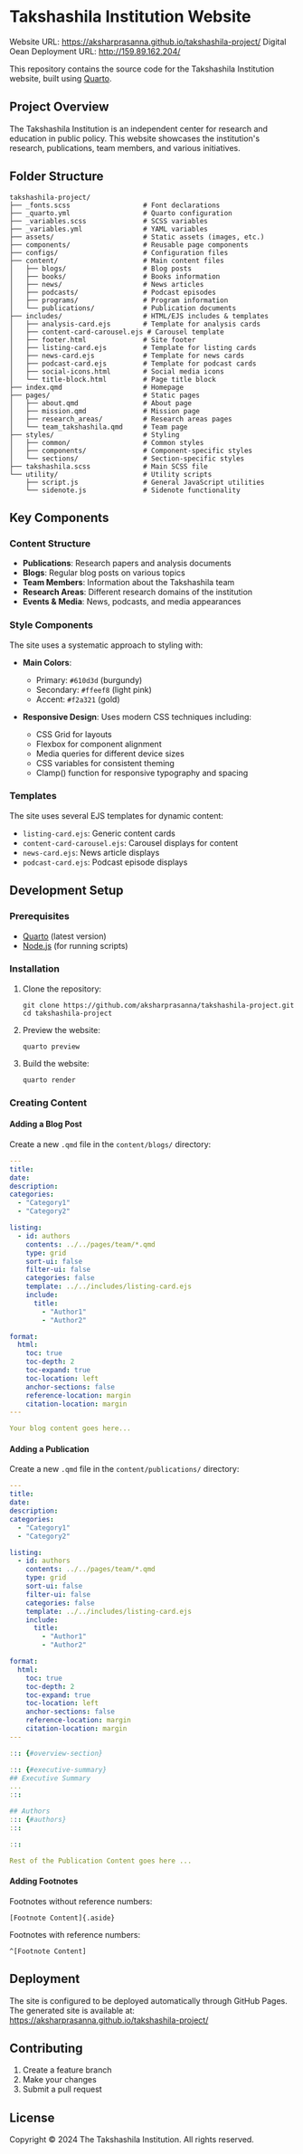 # Takshashila Institution Website

Website URL: https://aksharprasanna.github.io/takshashila-project/
Digital Oean Deployment URL: http://159.89.162.204/

This repository contains the source code for the Takshashila Institution website, built using [Quarto](https://quarto.org/).

## Project Overview

The Takshashila Institution is an independent center for research and education in public policy. This website showcases the institution's research, publications, team members, and various initiatives.

## Folder Structure

```
takshashila-project/
├── _fonts.scss                  # Font declarations
├── _quarto.yml                  # Quarto configuration
├── _variables.scss              # SCSS variables
├── _variables.yml               # YAML variables
├── assets/                      # Static assets (images, etc.)
├── components/                  # Reusable page components
├── configs/                     # Configuration files
├── content/                     # Main content files
│   ├── blogs/                   # Blog posts
│   ├── books/                   # Books information
│   ├── news/                    # News articles
│   ├── podcasts/                # Podcast episodes
│   ├── programs/                # Program information
│   └── publications/            # Publication documents
├── includes/                    # HTML/EJS includes & templates
│   ├── analysis-card.ejs        # Template for analysis cards
│   ├── content-card-carousel.ejs # Carousel template
│   ├── footer.html              # Site footer
│   ├── listing-card.ejs         # Template for listing cards
│   ├── news-card.ejs            # Template for news cards
│   ├── podcast-card.ejs         # Template for podcast cards
│   ├── social-icons.html        # Social media icons
│   └── title-block.html         # Page title block
├── index.qmd                    # Homepage
├── pages/                       # Static pages
│   ├── about.qmd                # About page
│   ├── mission.qmd              # Mission page
│   ├── research_areas/          # Research areas pages
│   └── team_takshashila.qmd     # Team page
├── styles/                      # Styling
│   ├── common/                  # Common styles
│   ├── components/              # Component-specific styles
│   └── sections/                # Section-specific styles
├── takshashila.scss             # Main SCSS file
└── utility/                     # Utility scripts
    ├── script.js                # General JavaScript utilities
    └── sidenote.js              # Sidenote functionality
```

## Key Components

### Content Structure

- **Publications**: Research papers and analysis documents
- **Blogs**: Regular blog posts on various topics
- **Team Members**: Information about the Takshashila team
- **Research Areas**: Different research domains of the institution
- **Events & Media**: News, podcasts, and media appearances

### Style Components

The site uses a systematic approach to styling with:

- **Main Colors**: 
  - Primary: `#610d3d` (burgundy)
  - Secondary: `#ffeef8` (light pink)
  - Accent: `#f2a321` (gold)

- **Responsive Design**: Uses modern CSS techniques including:
  - CSS Grid for layouts
  - Flexbox for component alignment
  - Media queries for different device sizes
  - CSS variables for consistent theming
  - Clamp() function for responsive typography and spacing

### Templates

The site uses several EJS templates for dynamic content:

- `listing-card.ejs`: Generic content cards
- `content-card-carousel.ejs`: Carousel displays for content
- `news-card.ejs`: News article displays
- `podcast-card.ejs`: Podcast episode displays

## Development Setup

### Prerequisites

- [Quarto](https://quarto.org/docs/get-started/) (latest version)
- [Node.js](https://nodejs.org/) (for running scripts)

### Installation

1. Clone the repository:
   ```
   git clone https://github.com/aksharprasanna/takshashila-project.git
   cd takshashila-project
   ```

2. Preview the website:
   ```
   quarto preview
   ```

3. Build the website:
   ```
   quarto render
   ```

### Creating Content

#### Adding a Blog Post

Create a new `.qmd` file in the `content/blogs/` directory:

```yaml
---
title:
date:
description:
categories: 
  - "Category1"
  - "Category2"

listing:
  - id: authors
    contents: ../../pages/team/*.qmd
    type: grid
    sort-ui: false
    filter-ui: false
    categories: false
    template: ../../includes/listing-card.ejs
    include:
      title:
        - "Author1"
        - "Author2"

format:
  html:
    toc: true
    toc-depth: 2
    toc-expand: true
    toc-location: left
    anchor-sections: false
    reference-location: margin
    citation-location: margin
---

Your blog content goes here...
```

#### Adding a Publication

Create a new `.qmd` file in the `content/publications/` directory:

```yaml
---
title:
date:
description:
categories: 
  - "Category1"
  - "Category2"

listing:
  - id: authors
    contents: ../../pages/team/*.qmd
    type: grid
    sort-ui: false
    filter-ui: false
    categories: false
    template: ../../includes/listing-card.ejs
    include:
      title:
        - "Author1"
        - "Author2"

format:
  html:
    toc: true
    toc-depth: 2
    toc-expand: true
    toc-location: left
    anchor-sections: false
    reference-location: margin
    citation-location: margin
---

::: {#overview-section}

::: {#executive-summary}
## Executive Summary
...
:::

## Authors
::: {#authors}
:::

:::

Rest of the Publication Content goes here ...
```

#### Adding Footnotes

Footnotes without reference numbers:
```
[Footnote Content]{.aside}
```

Footnotes with reference numbers:
```
^[Footnote Content]
```

## Deployment

The site is configured to be deployed automatically through GitHub Pages. The generated site is available at: https://aksharprasanna.github.io/takshashila-project/

## Contributing

1. Create a feature branch
2. Make your changes
3. Submit a pull request

## License

Copyright © 2024 The Takshashila Institution. All rights reserved.
